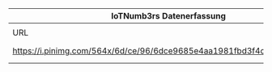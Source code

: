 |IoTNumb3rs Datenerfassung|||||||||||
| ---- | ---- | ---- | ---- | ---- | ---- | ---- | ---- | ---- | ---- | ---- |
||||||||||||
|URL|home_url|filename|device_class|device_count|market_class|market_volume|prognosis_year|publication_year|authorship_class|Dropbox folder|
|https://i.pinimg.com/564x/6d/ce/96/6dce9685e4aa1981fbd3f4d53e1e70ec.jpg|https://www.pinterest.at/pin/470907704777828103/|file5_6dce9685e4aa1981fbd3f4d53e1e70ec.jpg||||||||marielledemuth/20181223-1200|
